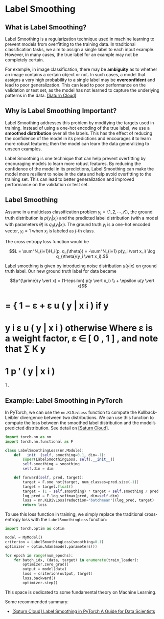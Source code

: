 
# Label Smoothing 


## What is Label Smoothing?

Label Smoothing is a regularization technique used in machine learning to prevent models from overfitting to the training data. In traditional classification tasks, we aim to assign a single label to each input example. However, in many cases, the true label for an example may not be completely certain. 

For example, in image classification, there may be **ambiguity** as to whether an image contains a certain object or not. In such cases, a model that assigns a very high probability to a single label may be **overconfident** and lead to poor generalization. This can lead to poor performance on the validation or test set, as the model has not learned to capture the underlying patterns in the data. [[Saturn Cloud]][Label Smoothing in PyTorch A Guide for Data Scientists]


## Why is Label Smoothing Important?
 
Label Smoothing addresses this problem by modifying the targets used in training. Instead of using a one-hot encoding of the true label, we use a **smoothed distribution** over all the labels. This has the effect of reducing the confidence of the model in its predictions and encourages it to learn more robust features; then the model can learn the data generalizing to unseen examples. 

Label Smoothing is one technique that can help prevent overfitting by encouraging models to learn more robust features. By reducing the confidence of the model in its predictions, Label Smoothing can make the model more resilient to noise in the data and help avoid overfitting to the training set. This can lead to better generalization and improved performance on the validation or test set.

## Label Smoothing

Assume in a multiclass classification problem $y_i=\lbrace 1, 2, \cdots, K \rbrace$, the ground truth distribution is $p(y_i \vert x_i)$ and the predicted label distribution (with a model with parameters $\theta$) is $q_{\theta}(y_i \vert x_i)$. The ground truth $y_i$ is a one-hot encoded vector, $y_i =1$ when $x_i$ is labeled as $j$-th class.

The cross entropy loss function would be

$$L = \sum^N_{i=1}H_i(p, q_{\theta}) = -\sum^N_{i=1} p(y_i \vert x_i) \log q_{\theta}(y_i \vert x_i).$$

Label smoothing is given by introducing noise distribution $u(y \vert x)$ on ground truth label. Our new ground truth label for data  became 

$$p^{\prime}(y \vert x) = (1-\epsilon) p(y \vert x_i) \\ + \epsilon u(y \vert x)$$




=
{
1
−
ε
+
ε
u
(
y
|
x
i
)
if 
y
=
y
i
ε
u
(
y
|
x
i
)
otherwise
Where 
ε
 is a weight factor, 
ε
∈
[
0
,
1
]
, and note that 
∑
K
y
=
1
p
′
(
y
|
x
i
)
=
1
.


## Example: Label Smoothing in PyTorch

In PyTorch, we can use the `nn.KLDivLoss` function to compute the Kullback-Leibler divergence between two distributions. We can use this function to compute the loss between the smoothed label distribution and the model’s predicted distribution. See detail on [[Saturn Cloud]][Label Smoothing in PyTorch A Guide for Data Scientists].

```Python
import torch.nn as nn
import torch.nn.functional as F

class LabelSmoothingLoss(nn.Module):
    def __init__(self, smoothing=0.1, dim=-1):
        super(LabelSmoothingLoss, self).__init__()
        self.smoothing = smoothing
        self.dim = dim

    def forward(self, pred, target):
        target = F.one_hot(target, num_classes=pred.size(-1))
        target = target.float()
        target = (1 - self.smoothing) * target + self.smoothing / pred.size(-1)
        log_pred = F.log_softmax(pred, dim=self.dim)
        loss = nn.KLDivLoss(reduction='batchmean')(log_pred, target)
        return loss
```

To use this loss function in training, we simply replace the traditional cross-entropy loss with the `LabelSmoothingLoss` function:
```Python
import torch.optim as optim

model = MyModel()
criterion = LabelSmoothingLoss(smoothing=0.1)
optimizer = optim.Adam(model.parameters())

for epoch in range(num_epochs):
    for batch_idx, (data, target) in enumerate(train_loader):
        optimizer.zero_grad()
        output = model(data)
        loss = criterion(output, target)
        loss.backward()
        optimizer.step()
```

This space is dedicated to some fundamental theory on Machine Learning.

Some recommended summary:

* [Label Smoothing in PyTorch A Guide for Data Scientists]: https://saturncloud.io/blog/label-smoothing-in-pytorch-a-guide-for-data-scientists/
[[Saturn Cloud] Label Smoothing in PyTorch A Guide for Data Scientists](https://saturncloud.io/blog/label-smoothing-in-pytorch-a-guide-for-data-scientists/)







